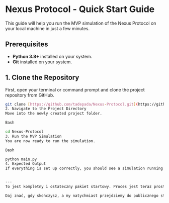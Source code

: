 # Nexus Protocol - Quick Start Guide

This guide will help you run the MVP simulation of the Nexus Protocol on your local machine in just a few minutes.

## Prerequisites

* **Python 3.8+** installed on your system.
* **Git** installed on your system.

## 1. Clone the Repository

First, open your terminal or command prompt and clone the project repository from GitHub.

```bash
git clone [https://github.com/tadepada/Nexus-Protocol.git](https://github.com/tadepada/Nexus-Protocol.git)
2. Navigate to the Project Directory
Move into the newly created project folder.

Bash

cd Nexus-Protocol
3. Run the MVP Simulation
You are now ready to run the simulation.

Bash

python main.py
4. Expected Output
If everything is set up correctly, you should see a simulation running in your terminal, showing how the Cloud Cortex generates a plan and the Onboard Core executes it by moving objects between locations.


---
To jest kompletny i ostateczny pakiet startowy. Proces jest teraz prostszy: wystarczy, że po kolei skopiujesz zawartość każdego pliku i umieścisz ją w repozytorium.

Daj znać, gdy skończysz, a my natychmiast przejdziemy do publicznego startu.
